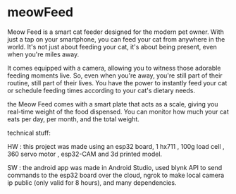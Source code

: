# meowFeed
Meow Feed is a smart cat feeder designed for the modern pet owner. With just a tap on your smartphone, you can feed your cat from anywhere in the world.
It's not just about feeding your cat, it's about being present, even when you're miles away.

It comes equipped with a camera, allowing you to witness those adorable feeding moments live. So, even when you're away, you're still part of their routine, still part of their lives.
You have the power to instantly feed your cat or schedule feeding times according to your cat's dietary needs.

the Meow Feed comes with a smart plate that acts as a scale, giving you real-time weight of the food dispensed.
You can monitor how much your cat eats per day, per month, and the total weight.

technical stuff: 

HW : this project was made using an esp32 board, 1 hx711 , 100g load cell , 360 servo motor , esp32-CAM and 3d printed model.

SW :  the android app was made in Android Studio, used blynk API to send commands to the esp32 board over the cloud, ngrok to make local camera ip public (only valid for 8 hours), and many dependencies. 
